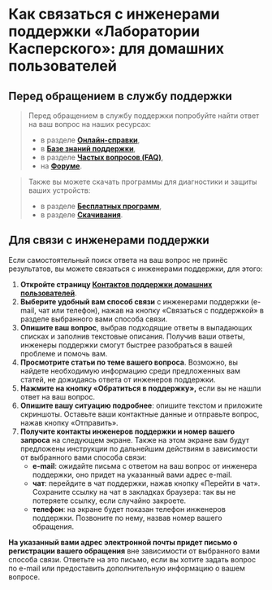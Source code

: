 # Как связаться с инженерами поддержки «Лаборатории Касперского»: для домашних пользователей

## Перед обращением в службу поддержки

> Перед обращением в службу поддержки попробуйте найти ответ на ваш вопрос на наших ресурсах:
>* в разделе **[Онлайн-справки](https://support.kaspersky.ru/help#/b2c)**,
> * в **[Базе знаний поддержки](https://support.kaspersky.ru/consumer#kb)**,
> * в разделе **[Частых вопросов (FAQ)](https://support.kaspersky.ru/consumer/answers)**,
> * на **[Форуме](https://forum.kaspersky.com/forum/продукты-для-дома-18/)**.

> Также вы можете скачать программы для диагностики и защиты ваших устройств:
>
>* в разделе **[Бесплатных программ](https://support.kaspersky.ru/utility)**,
>* в разделе **[Скачивания](https://www.kaspersky.ru/downloads)**.

## Для связи с инженерами поддержки

Если самостоятельный поиск ответа на ваш вопрос не принёс результатов, вы можете связаться с инженерами поддержки, для этого:

1. **Откройте страницу [Контактов поддержки домашних пользователей](https://support.kaspersky.ru/b2c/ru#contacts)**.
2. **Выберите удобный вам способ связи** с инженерами поддержки (e-mail, чат или телефон), нажав на кнопку «Связаться с поддержкой» в разделе выбранного вами способа связи.
3. **Опишите ваш вопрос**, выбрав подходящие ответы в выпадающих списках и заполнив текстовые описания. Получив ваши ответы, инженеры поддержки смогут быстрее разобраться в вашей проблеме и помочь вам.
4. **Просмотрите статьи по теме вашего вопроса**. Возможно, вы найдете необходимую информацию среди предложенных вам статей, не дожидаясь ответа от инженеров поддержки.
5. **Нажмите на кнопку «Обратиться в поддержку»,** если вы не нашли ответ на ваш вопрос.
6. **Опишите вашу ситуацию подробнее**: опишите текстом и приложите скриншоты. Оставьте ваши контактные данные и отправьте вопрос, нажав кнопку «Отправить».
7. **Получите контакты инженеров поддержки и номер вашего запроса** на следующем экране. Также на этом экране вам будут предложены инструкции по дальнейшим действиям в зависимости от выбранного вами способа связи:
   * **e-mail**: ожидайте письма с ответом на ваш вопрос от инженера поддержки, оно придет на указанный вами адрес e-mail.
   * **чат**: перейдите в чат поддержки, нажав кнопку «Перейти в чат». Сохраните ссылку на чат в закладках браузера: так вы не потеряете ссылку, если случайно закроете.
   * **телефон**: на экране будет показан телефон инженеров поддержки. Позвоните по нему, назвав номер вашего обращения.

**На указанный вами адрес электронной почты придет письмо о регистрации вашего обращения** вне зависимости от выбранного вами способа связи. Ответьте на это письмо, если вы хотите задать вопрос по e-mail или предоставить дополнительную информацию о вашем вопросе.
